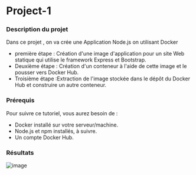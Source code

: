 # Project-1

### Description du projet
Dans ce projet , on va crée une Application Node.js on utilisant Docker 
 - première étape : Création d'une image d'application pour un site Web statique qui utilise le framework Express et Bootstrap.
 - Deuxième étape : Création d'un conteneur à l'aide de cette image et le pousser vers Docker Hub.
 - Troisième étape :Extraction de l'image stockée dans le dépôt du Docker Hub et construire un autre conteneur.

### Prérequis
Pour suivre ce tutoriel, vous aurez besoin de :
 - Docker installé sur votre serveur/machine.
 - Node.js et npm installés, à suivre.
 - Un compte Docker Hub.

### Résultats

![image](https://user-images.githubusercontent.com/78182781/150658898-c23c1adc-67ca-4b75-91d6-1e77673acefd.png)


